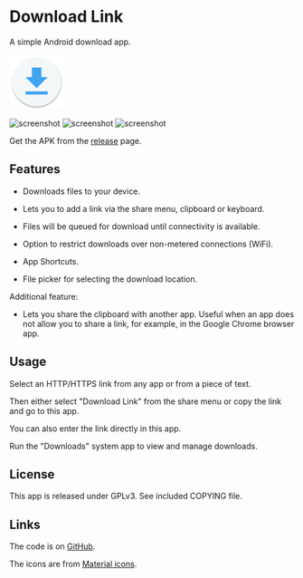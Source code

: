 Download Link
=============

A simple Android download app.

![logo](https://github.com/willemw12/download-link-android/blob/master/app/src/main/res/mipmap-xhdpi/ic_launcher.png "Launcher icon")

![screenshot](https://github.com/willemw12/download-link-android/wiki/images/screenshot_main_screen.png "Main screen") ![screenshot](https://github.com/willemw12/download-link-android/wiki/images/screenshot_edit_link.png "Edit link") ![screenshot](https://github.com/willemw12/download-link-android/wiki/images/screenshot_settings_screen.png "Settings screen")

Get the APK from the [release](https://github.com/willemw12/download-link-android/releases) page.


Features
--------

- Downloads files to your device.

- Lets you to add a link via the share menu, clipboard or keyboard.

- Files will be queued for download until connectivity is available.

- Option to restrict downloads over non-metered connections (WiFi).

- App Shortcuts.

- File picker for selecting the download location.

Additional feature:

- Lets you share the clipboard with another app. Useful when an app does not allow you to share a link, for example, in the Google Chrome browser app.


Usage
-----

Select an HTTP/HTTPS link from any app or from a piece of text.

Then either select "Download Link" from the share menu or copy the link and go to this app.

You can also enter the link directly in this app.

Run the "Downloads" system app to view and manage downloads.


License
-------

This app is released under GPLv3. See included COPYING file.


Links
-----

The code is on [GitHub](https://github.com/willemw12/download-link-android).

The icons are from [Material icons](https://design.google.com/icons).


